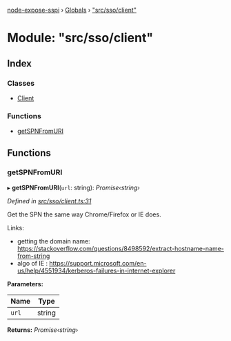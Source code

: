 [node-expose-sspi](../README.md) › [Globals](../globals.md) › ["src/sso/client"](_src_sso_client_.md)

# Module: "src/sso/client"

## Index

### Classes

* [Client](../classes/_src_sso_client_.client.md)

### Functions

* [getSPNFromURI](_src_sso_client_.md#getspnfromuri)

## Functions

###  getSPNFromURI

▸ **getSPNFromURI**(`url`: string): *Promise‹string›*

*Defined in [src/sso/client.ts:31](https://github.com/jlguenego/node-expose-sspi/blob/c77a3a8/src/sso/client.ts#L31)*

Get the SPN the same way Chrome/Firefox or IE does.

Links:
- getting the domain name: https://stackoverflow.com/questions/8498592/extract-hostname-name-from-string
- algo of IE : https://support.microsoft.com/en-us/help/4551934/kerberos-failures-in-internet-explorer

**Parameters:**

Name | Type |
------ | ------ |
`url` | string |

**Returns:** *Promise‹string›*
